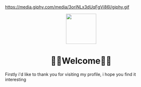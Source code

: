 

https://media.giphy.com/media/3oriNLx3dUqFgVi86I/giphy.gif

<div align="center">
  <img src="https://media.giphy.com/media/UqxVRm1IaaIGk/giphy.gif" width="100"/>
</div>

<h1 align='center'>👨‍💻Welcome👨‍💻</h1>

<p>Firstly i'd like to thank you for visiting my profile, i hope you find it interesting</p>

<!--
Here are some ideas to get you started:

- 🔭 I’m currently working on ...
- 🌱 I’m currently learning ...
- 👯 I’m looking to collaborate on ...
- 🤔 I’m looking for help with ...
- 💬 Ask me about ...
- 📫 How to reach me: ...
- 😄 Pronouns: ...
- ⚡ Fun fact: ...

-->
